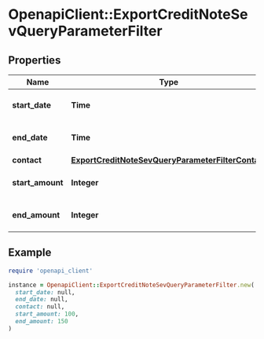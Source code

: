 # OpenapiClient::ExportCreditNoteSevQueryParameterFilter

## Properties

| Name | Type | Description | Notes |
| ---- | ---- | ----------- | ----- |
| **start_date** | **Time** | Start date of the credit note | [optional] |
| **end_date** | **Time** | End date of the credit note | [optional] |
| **contact** | [**ExportCreditNoteSevQueryParameterFilterContact**](ExportCreditNoteSevQueryParameterFilterContact.md) |  | [optional] |
| **start_amount** | **Integer** | filters the credit notes by amount | [optional] |
| **end_amount** | **Integer** | filters the credit notes by amount | [optional] |

## Example

```ruby
require 'openapi_client'

instance = OpenapiClient::ExportCreditNoteSevQueryParameterFilter.new(
  start_date: null,
  end_date: null,
  contact: null,
  start_amount: 100,
  end_amount: 150
)
```

